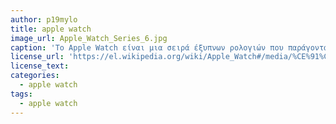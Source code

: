```yaml
---
author: p19mylo
title: apple watch
image_url: Apple_Watch_Series_6.jpg
caption: 'Το Apple Watch είναι μια σειρά έξυπνων ρολογιών που παράγονται από την Apple Inc. Έχουν δυνατότητες παρακολούθησης υγείας, μέτρησης καρδιακών παλμών, κλήσης και άλλα.Το Apple Watch λειτουργεί κυρίως σε συνδυασμό με το iPhone του χρήστη για λειτουργίες όπως η διαμόρφωση του ρολογιού και ο συγχρονισμός δεδομένων με εφαρμογές iPhone, αλλά μπορεί να συνδεθεί και ξεχωριστά σε ένα δίκτυο Wi-Fi για ορισμένους σκοπούς.'
license_url: 'https://el.wikipedia.org/wiki/Apple_Watch#/media/%CE%91%CF%81%CF%87%CE%B5%CE%AF%CE%BF:Apple_Watch_Series_6.jpg'
license_text: 
categories:
  - apple watch
tags:
  - apple watch
---
```

